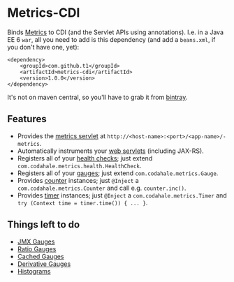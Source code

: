 # Metrics-CDI

Binds [Metrics](http://metrics.codahale.com) to CDI (and the Servlet APIs using annotations). I.e. in a Java EE 6 `war`, all you need to add is this dependency (and add a `beans.xml`, if you don't have one, yet):

	<dependency>
		<groupId>com.github.t1</groupId>
		<artifactId>metrics-cdi</artifactId>
		<version>1.0.0</version>
	</dependency>

It's not on maven central, so you'll have to grab it from [bintray](https://bintray.com/t1/javaee-helpers/metrics-cdi/view).

## Features

* Provides the [metrics servlet](http://metrics.codahale.com/manual/servlets) at `http://<host-name>:<port>/<app-name>/-metrics`.
* Automatically instruments your [web servlets](http://metrics.codahale.com/manual/servlet) (including JAX-RS).
* Registers all of your [health checks](http://metrics.codahale.com/manual/healthchecks); just extend `com.codahale.metrics.health.HealthCheck`.
* Registers all of your [gauges](http://metrics.codahale.com/manual/core/#gauges); just extend `com.codahale.metrics.Gauge`.
* Provides [counter](http://metrics.codahale.com/manual/core/#counters) instances; just `@Inject` a `com.codahale.metrics.Counter` and call e.g. `counter.inc()`.
* Provides [timer](http://metrics.codahale.com/manual/core/#timers) instances; just `@Inject` a `com.codahale.metrics.Timer` and `try (Context time = timer.time()) { ... }`.

## Things left to do

* [JMX Gauges](http://metrics.codahale.com/manual/core/#jmx-gauges)
* [Ratio Gauges](http://metrics.codahale.com/manual/core/#ratio-gauges)
* [Cached Gauges](http://metrics.codahale.com/manual/core/#cached-gauges)
* [Derivative Gauges](http://metrics.codahale.com/manual/core/#derivative-gauges)
* [Histograms](http://metrics.codahale.com/manual/core/#histograms)
